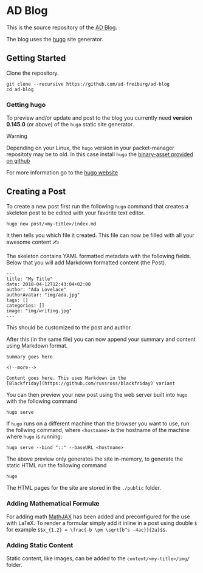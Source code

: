 AD Blog
=======

This is the source repository of the [AD Blog](https://ad-blog.informatik.uni-freiburg.de).

The blog uses the [hugo](https://gohugo.io) site generator.

## Getting Started

Clone the repository.

    git clone --recursive https://github.com/ad-freiburg/ad-blog
    cd ad-blog

### Getting hugo

To preview and/or update and post to the blog you currently need
**version 0.145.0** (or above) of the `hugo` static site generator.

> [!WARNING]
> Depending on your Linux, the `hugo` version in your packet-manager
> repositoty may be to old.
> In this case install `hugo` the [binary-asset provided on github](https://github.com/gohugoio/hugo/releases/tag/v0.145.0)

For more information go to the [hugo website](https://gohugo.io/installation/)

## Creating a Post

To create a new post first run the following `hugo` command that creates
a skeleton post to be edited with your favorite text editor.

    hugo new post/<my-title>/index.md

It then tells you which file it created. This file can now be filled with all
your awesome content ✍️

The skeleton contains YAML formatted metadata with the following fields. Below
that you will add Markdown formatted content (the Post).

    ---
    title: "My Title"
    date: 2018-04-12T12:43:04+02:00
    author: "Ada Lovelace"
    authorAvatar: "img/ada.jpg"
    tags: []
    categories: []
    image: "img/writing.jpg"
    ---

This should be customized to the post and author.

After this (in the same file) you can now append your summary and content using
Markdown format.

    Summary goes here

    <!--more-->

    Content goes here. This uses Markdown in the
    [Blackfriday](https://github.com/russross/blackfriday) variant

You can then preview your new post using the web server built into `hugo` with
the following command

    hugo serve

If `hugo` runs on a different machine than the browser you want to use,
run the follwing command, where `<hostname>` is the hostname of the machine
where `hugo` is running:

    hugo serve --bind "::" --baseURL <hostname>

The above preview only generates the site in-memory, to generate the static
HTML run the following command

    hugo

The HTML pages for the site are stored in the `./public` folder.

### Adding Mathematical Formulæ

For adding math [MathJAX](https://www.mathjax.org) has been added and
preconfigured for the use with LaTeX. To render a formular simply add it inline
in a post using double `$` for example `$$x_{1,2} = \frac{-b \pm \sqrt{b^s
-4ac}}{2a}$$`.

### Adding Static Content

Static content, like images, can be added to the `content/<my-title>/img/` folder.
